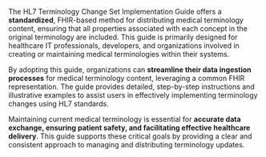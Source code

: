 The HL7 Terminology Change Set Implementation Guide offers a <strong>standardized</strong>, FHIR-based method for distributing medical terminology content, ensuring that all properties associated with each concept in the original terminology are included. This guide is primarily designed for healthcare IT professionals, developers, and organizations involved in creating or maintaining medical terminologies within their systems.

By adopting this guide, organizations can <strong>streamline their data ingestion processes</strong> for medical terminology content, leveraging a common FHIR representation. The guide provides detailed, step-by-step instructions and illustrative examples to assist users in effectively implementing terminology changes using HL7 standards.

Maintaining current medical terminology is essential for <strong>accurate data exchange, ensuring patient safety, and facilitating effective healthcare delivery</strong>. This guide supports these critical goals by providing a clear and consistent approach to managing and distributing terminology updates.